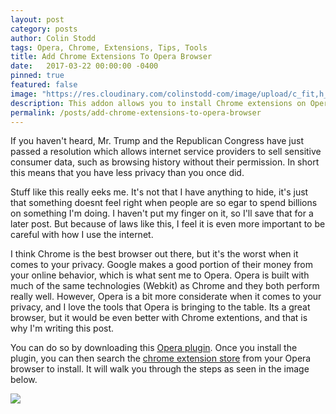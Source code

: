 ```yaml
---
layout: post
category: posts
author: Colin Stodd
tags: Opera, Chrome, Extensions, Tips, Tools
title: Add Chrome Extensions To Opera Browser
date:   2017-03-22 00:00:00 -0400
pinned: true
featured: false
image: "https://res.cloudinary.com/colinstodd-com/image/upload/c_fit,h_90,q_80/byltxmus32ax2cux67ll"
description: This addon allows you to install Chrome extensions on Opera.
permalink: /posts/add-chrome-extensions-to-opera-browser
---
```


If you haven't heard, Mr. Trump and the Republican Congress have just passed a resolution which allows internet service providers to sell sensitive consumer data, such as browsing history without their permission. In short this means that you have less privacy than you once did.

Stuff like this really eeks me. It's not that I have anything to hide, it's just that something doesnt feel right when people are so egar to spend billions on something I'm doing. I haven't put my finger on it, so I'll save that for a later post.  But because of laws like this, I feel it is even more important to be careful with how I use the internet.

I think Chrome is the best browser out there, but it's the worst when it comes to your privacy. Google makes a good portion of their money from your online behavior, which is what sent me to Opera.  Opera is built with much of the same technologies (Webkit) as Chrome and they both perform really well. However, Opera is a bit more considerate when it comes to your privacy, and I love the tools that Opera is bringing to the table.  Its a great browser, but it would be even better with Chrome extentions, and that is why I'm writing this post.

You can do so by downloading this <a href="https://addons.opera.com/en/extensions/details/download-chrome-extension-9/?display=en" target="_blank">Opera plugin</a>. Once you install the plugin, you can then search the <a href="https://chrome.google.com/webstore/category/extensions" target="_blank">chrome extension store</a> from your Opera browser to install. It will walk you through the steps as seen in the image below.

<img src="https://res.cloudinary.com/colinstodd-com/image/upload/v1491671033/Screen_Shot_2017-04-08_at_12.59.34_PM_ltwx56.png" class="image fit">